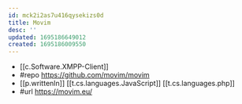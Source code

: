 ```yaml
---
id: mck2i2as7u416qysekizs0d
title: Movim
desc: ''
updated: 1695186649012
created: 1695186009550
---
```


- [[c.Software.XMPP-Client]]
- #repo https://github.com/movim/movim
- [[p.writtenIn]] [[t.cs.languages.JavaScript]] [[t.cs.languages.php]]
- #url https://movim.eu/